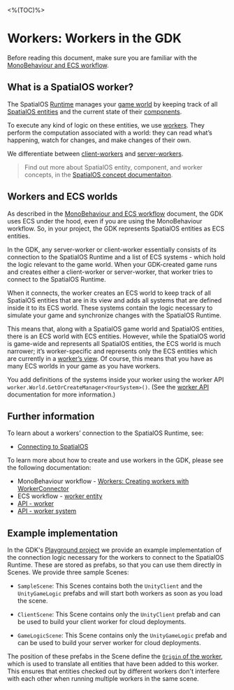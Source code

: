 [//]: # (Doc of docs reference 15)
<%(TOC)%>
# Workers: Workers in the GDK

Before reading this document, make sure you are familiar with the [MonoBehaviour and  ECS workflow]({{urlRoot}}/content/intro-workflows-spatialos-entities).

## What is a SpatialOS worker?

The SpatialOS [Runtime]({{urlRoot}}/content/glossary.md#spatialos-runtime) manages your [game world]({{urlRoot}}/content/glossary#world) by keeping track of all [SpatialOS entities]({{urlRoot}}/content/glossary#spatialos-entity) and the current state of their [components]({{urlRoot}}/content/glossary#spatialos-component).

To execute any kind of logic on these entities, we use [workers]({{urlRoot}}/content/glossary#worker).
They perform the computation associated with a world: they can read what’s happening, watch for changes, and make changes of their own.

We differentiate between [client-workers]({{urlRoot}}/content/glossary#client-worker) and [server-workers]({{urlRoot}}/content/glossary#server-worker).

>Find out more about SpatialOS entity, component, and worker concepts, in the [SpatialOS concept documentaiton](https://docs.improbable.io/reference/latest/shared/concepts/spatialos).

## Workers and ECS worlds

As described in the [MonoBehaviour and  ECS workflow]({{urlRoot}}/content/intro-workflows-spatialos-entities) document, the GDK uses ECS under the hood, even if you are using the MonoBehaviour workflow. So, in your project, the GDK represents SpatialOS entities as ECS entities.

In the GDK, any server-worker or client-worker essentially consists of its connection to the SpatialOS Runtime and a list of ECS systems - which hold the logic relevant to the game world. When your GDK-created game runs and creates either a client-worker or server-worker, that worker tries to connect to the SpatialOS Runtime.

When it connects, the worker creates an ECS world to keep track of all SpatialOS entities that are in its view and adds all systems that are defined inside it to its ECS world. These systems contain the logic necessary to simulate your game and synchronize changes with the SpatialOS Runtime.

This means that, along with a SpatialOS game world and SpatialOS entities, there is an ECS world with ECS entities. However, while the SpatialOS world is game-wide and represents all SpatialOS entities, the ECS world is much narrower; it’s worker-specific and represents only the ECS entities which are currently in a [worker’s view]({{urlRoot}}/content/glossary#worker-s-view).   Of course, this means that you have as many ECS worlds in your game as you have workers.

You add definitions of the systems inside your worker using the worker API `worker.World.GetOrCreateManager<YourSystem>()`. (See the [worker API]({{urlRoot}}/content/workers/api-worker) documentation for more information.)


## Further information
To learn about a workers’ connection to the SpatialOS Runtime, see:

  * [Connecting to SpatialOS]({{urlRoot}}/content/connecting-to-spatialos)

To learn more about how to create and use workers in the GDK, please see the following documentation:

  * MonoBehaviour workflow - [Workers: Creating workers with WorkerConnector]({{urlRoot}}/content/gameobject/creating-workers-with-workerconnector)
  * ECS workflow - [worker entity]({{urlRoot}}/content/workers/worker-entity)
  * [API - worker]({{urlRoot}}/content/workers/api-worker)
  * [API - worker system]({{urlRoot}}/content/workers/api-worker-system)

## Example implementation

In the GDK's [Playground project](https://github.com/spatialos/gdk-for-unity/tree/master/workers/unity/Assets/Playground) we provide an example implementation of the connection logic necessary for the workers to connect to the SpatialOS Runtime. These are stored as prefabs, so that you can use them directly in Scenes. We provide three sample Scenes:

* `SampleScene`: This Scenes contains both the `UnityClient` and the `UnityGameLogic` prefabs and will start both workers as soon as you load the scene.

* `ClientScene`: This Scene contains only the `UnityClient` prefab and can be used to build your client worker for cloud deployments.

* `GameLogicScene`: This Scene contains only the `UnityGameLogic` prefab and can be used to build your server worker for cloud deployments.

The position of these prefabs in the Scene define the [`Origin` of the worker]({{urlRoot}}/content/glossary#worker-origin), which is used to translate all entities that have been added to this worker. This ensures that entities checked out by different workers don't interfere with each other when running multiple workers in the same scene.
